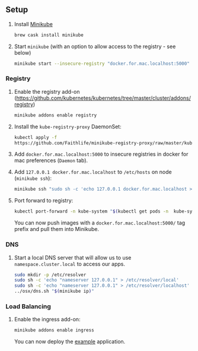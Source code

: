 ## Setup

1. Install [Minikube](https://github.com/kubernetes/minikube)

   ```bash
   brew cask install minikube
   ```

2. Start `minikube` (with an option to allow access to the registry - see below)

   ```bash
   minikube start --insecure-registry "docker.for.mac.localhost:5000"
   ```

### Registry

1. Enable the registry add-on
   (https://github.com/kubernetes/kubernetes/tree/master/cluster/addons/registry)

   ```bash
   minikube addons enable registry
   ```

1. Install the `kube-registry-proxy` DaemonSet:

   ```bash
   kubectl apply -f
   https://github.com/Faithlife/minikube-registry-proxy/raw/master/kube-registry-proxy.yml
   ```

1. Add `docker.for.mac.localhost:5000` to insecure registries in docker for mac
   preferences (`Daemon` tab).

1. Add `127.0.0.1 docker.for.mac.localhost` to `/etc/hosts` on node (`minikube
   ssh`):

   ```bash
   minikube ssh "sudo sh -c 'echo 127.0.0.1 docker.for.mac.localhost > /etc/hosts'"
   ```

1. Port forward to registry:

   ```bash
   kubectl port-forward -n kube-system "$(kubectl get pods -n  kube-system -o name | grep /registry | cut -d/ -f2)" 5000 >/dev/null 2>&1 &
   ```

   You can now push images with a `docker.for.mac.localhost:5000/` tag prefix
   and pull them into Minikube.

### DNS

1. Start a local DNS server that will allow us to use `namespace.cluster.local`
   to access our apps.

   ```bash
   sudo mkdir -p /etc/resolver
   sudo sh -c 'echo "nameserver 127.0.0.1" > /etc/resolver/local'
   sudo sh -c 'echo "nameserver 127.0.0.1" > /etc/resolver/localhost'
   ../osx/dns.sh "$(minikube ip)"
   ```

### Load Balancing

1. Enable the ingress add-on:

   ```bash
   minikube addons enable ingress
   ```

   You can now deploy the [example](../../../example) application.
